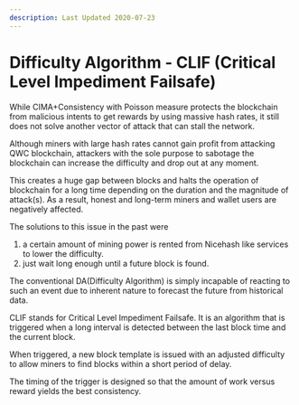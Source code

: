 ```yaml
---
description: Last Updated 2020-07-23
---
```


# Difficulty Algorithm - CLIF \(Critical Level Impediment Failsafe\)

While CIMA+Consistency with Poisson measure protects the blockchain from malicious intents to get rewards by using massive hash rates, it still does not solve another vector of attack that can stall the network.

Although miners with large hash rates cannot gain profit from attacking QWC blockchain, attackers with the sole purpose to sabotage the blockchain can increase the difficulty and drop out at any moment. 

This creates a huge gap between blocks and halts the operation of blockchain for a long time depending on the duration and the magnitude of attack\(s\). As a result, honest and long-term miners and wallet users are negatively affected.

The solutions to this issue in the past were  
1. a certain amount of mining power is rented from Nicehash like services to lower the difficulty.  
2. just wait long enough until a future block is found.

The conventional DA\(Difficulty Algorithm\) is simply incapable of reacting to such an event due to inherent nature to forecast the future from historical data. 

CLIF stands for Critical Level Impediment Failsafe. It is an algorithm that is triggered when a long interval is detected between the last block time and the current block.

When triggered, a new block template is issued with an adjusted difficulty to allow miners to find blocks within a short period of delay.

The timing of the trigger is designed so that the amount of work versus reward yields the best consistency. 

